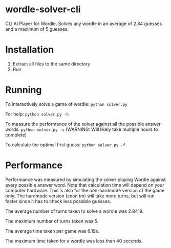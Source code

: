# wordle-solver-cli
CLI AI Player for Wordle. Solves any wordle in an average of 2.84 guesses and a maximum of 5 guesses.

# Installation
1. Extract all files to the same directory
2. Run

# Running
To interactively solve a game of wordle: ```python solver.py```

For help: ```python solver.py -h```

To measure the performance of the solver against all the possible answer words: ```python solver.py -s``` (WARNING: Will likely take multiple hours to complete)

To calculate the optimal first guess: ```python solver.py -f```

# Performance
Performance was measured by simulating the solver playing Wordle against every possible answer word. Note that calculation time will depend on your computer hardware. This is also for the non-hardmode version of the game only. The hardmode version (soon tm) will take more turns, but will run faster since it has to check less possible guesses.

The average number of turns taken to solve a wordle was 2.8419.

The maximum number of turns taken was 5.

The average time taken per game was 6.19s.

The maximum time taken for a wordle was less than 40 seconds.
